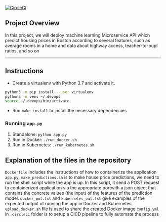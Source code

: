 [![CircleCI](https://dl.circleci.com/status-badge/img/gh/kankaye/udacity-project4/tree/main.svg?style=svg)](https://dl.circleci.com/status-badge/redirect/gh/kankaye/udacity-project4/tree/main)

## Project Overview

In this project, we will deploy machine learning Microservice API which predict housing prices in Boston according to several features, such as average rooms in a home and data about highway access, teacher-to-pupil ratios, and so on

---

## Instructions

* Create a virtualenv with Python 3.7 and activate it. 
```bash
python3 -m pip install --user virtualenv
python3 -m venv ~/.devops
source ~/.devops/bin/activate
```
* Run `make install` to install the necessary dependencies

### Running `app.py`

1. Standalone:  `python app.py`
2. Run in Docker:  `./run_docker.sh`
3. Run in Kubernetes:  `./run_kubernetes.sh`

## Explanation of the files in the repository

`Dockerfile` includes the instructions of how to containerize the application `app.py`. 
`make_predictions.sh` is to make house price predictions, we need to run the shell script  while the app is up. In this script, it send a POST request to containerized application via the appropriate portwith a json object that contains the concrete values (the input) of the features of the prediction model.
`docker_out.txt` and `kubernetes_out.txt` give examples of the expected output of running the app in Docker and Kubernetes. 
`upload_docker.sh` file is used to share the created Docker image
`config.yml` in `.circleci` folder is to setup a CICD pipeline to fully automate the process

